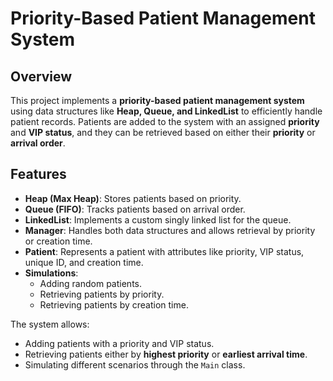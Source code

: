 # Priority-Based Patient Management System

## Overview
This project implements a **priority-based patient management system** using data structures like **Heap, Queue, and LinkedList** to efficiently handle patient records. Patients are added to the system with an assigned **priority** and **VIP status**, and they can be retrieved based on either their **priority** or **arrival order**.

## Features
- **Heap (Max Heap)**: Stores patients based on priority.
- **Queue (FIFO)**: Tracks patients based on arrival order.
- **LinkedList**: Implements a custom singly linked list for the queue.
- **Manager**: Handles both data structures and allows retrieval by priority or creation time.
- **Patient**: Represents a patient with attributes like priority, VIP status, unique ID, and creation time.
- **Simulations**:
  - Adding random patients.
  - Retrieving patients by priority.
  - Retrieving patients by creation time.

The system allows:
- Adding patients with a priority and VIP status.
- Retrieving patients either by **highest priority** or **earliest arrival time**.
- Simulating different scenarios through the `Main` class.
